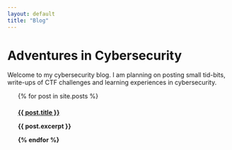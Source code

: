 ```yaml
---
layout: default
title: "Blog"
---
```


# Adventures in Cybersecurity

Welcome to my cybersecurity blog. I am planning on posting small tid-bits, write-ups of CTF challenges and learning experiences in cybersecurity.

<ul>
  {% for post in site.posts %}
    <h4><a href="{{ post.url | relative_url }}">{{ post.title }}</a></h>
    <p>{{ post.excerpt }}</p>
  {% endfor %}
</ul>
